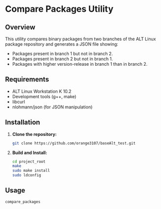 # Compare Packages Utility

## Overview

This utility compares binary packages from two branches of the ALT Linux package repository and generates a JSON file showing:
- Packages present in branch 1 but not in branch 2.
- Packages present in branch 2 but not in branch 1.
- Packages with higher version-release in branch 1 than in branch 2.

## Requirements

- ALT Linux Workstation K 10.2
- Development tools (g++, make)
- libcurl
- nlohmann/json (for JSON manipulation)

## Installation

1. **Clone the repository:**

   ```bash
   git clone https://github.com/orange3107/baseAlt_test.git

2. **Build and Install:**

   ```bash
   cd project_root
   make
   sudo make install
   sudo ldconfig

## Usage

   ```bash
   compare_packages
